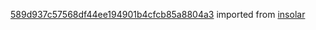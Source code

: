 [589d937c57568df44ee194901b4cfcb85a8804a3](https://github.com/insolar/insolar/commit/589d937c57568df44ee194901b4cfcb85a8804a3) imported from [insolar](https://github.com/insolar/insolar)

